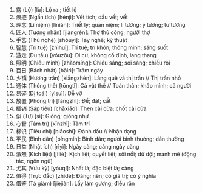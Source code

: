 1. 露 (Lộ) [lù]: Lộ ra ; tiết lộ
2. 痕迹 (Ngấn tích) [hénjì]: Vết tích; dấu vết; vết
3. 理念 (Lí niệm) [lǐniàn]: Triết lý; quan niệm; lí tưởng; ý tưởng; tư tưởng
4. 匠人 (Tượng nhân) [jiàngrén]: Thợ thủ công; người thợ
5. 手艺 (Thủ nghệ) [shǒuyì]: Tay nghề; kỹ thuật
6. 智慧 (Trí tuệ) [zhìhuì]: Trí tuệ; trí khôn; thông minh; sáng suốt
7. 游走 (Du tẩu) [yóuzǒu]: Di cư, không cố định, lang thang
8. 照明 (Chiếu minh) [zhàomíng]: Chiếu sáng; soi sáng; chiếu rọi
9. 百日 (Bách nhật) [bǎirì]: Trăm ngày
10. 乡镇 (Hương trấn) [xiāngzhèn]: Làng quê và thị trấn // Thị trấn nhỏ
11. 通体 (Thông thể) [tōngtǐ]: Cả vật thể // Toàn thân; khắp mình; cả người
12. 易碎 (Dị toái) [yìsuì]: Dễ vỡ
13. 放置 (Phóng trí) [fàngzhì]: Để; đặt; cất
14. 插销 (Sáp tiêu)	[chāxiāo]: Then cài cửa; chốt cài cửa
15. 似 (Tự)	[sì]: Giống; giống như
16. 心智 (Tâm trí) [xīnzhì]: Tâm trí
17. 标识 (Tiêu chí) [biāoshí]: Đánh dấu // Nhận dạng
18. 平民 (Bình dân) [píngmín]: Bình dân; người bình thường; dân thường
19. 日益 (Nhật ích) [rìyì]: Ngày càng; càng ngày càng
20. 激烈 (Kích liệt) [jīliè]: Kịch liệt; quyết liệt; sôi nổi; dữ dội; mạnh mẽ (động tác, ngôn ngữ)
21. 尤其 (Vưu kỳ) [yóuqí]: Nhất là; đặc biệt là; càng
22. 值得 (Trực đắc) [zhídé]: Đáng; nên; có giá trị; có ý nghĩa
23. 借鉴 (Tá giám) [jièjiàn]: Lấy làm gương; điều răn